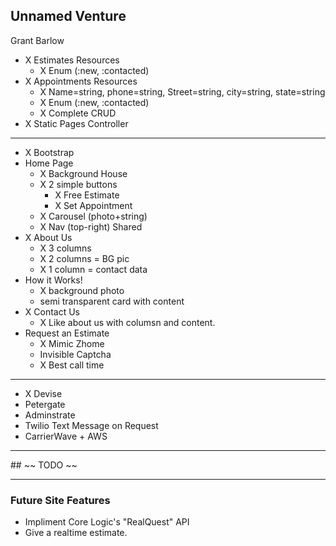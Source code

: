 ## Unnamed Venture
Grant Barlow

- X Estimates Resources
  - X Enum (:new, :contacted)
- X Appointments Resources 
  - X Name=string, phone=string, Street=string, city=string, state=string
  - X Enum (:new, :contacted)
  - X Complete CRUD
- X Static Pages Controller

<hr>

- X Bootstrap
- Home Page
  - X Background House
  - X 2 simple buttons
    - X Free Estimate
    - X Set Appointment
  - X Carousel (photo+string)
  - X Nav (top-right) Shared
- X About Us
  - X 3 columns
  - X 2 columns = BG pic
  - X 1 column = contact data
- How it Works!
  - X background photo
  - semi transparent card with content
- X Contact Us
  - X Like about us with columsn and content.
- Request an Estimate
  - X Mimic Zhome
  - Invisible Captcha
  - X Best call time
<hr>

- X Devise
- Petergate
- Adminstrate
- Twilio Text Message on Request
- CarrierWave + AWS

<hr>
## ~~ TODO ~~






<hr>


### Future Site Features
- Impliment Core Logic's "RealQuest" API
- Give a realtime estimate.